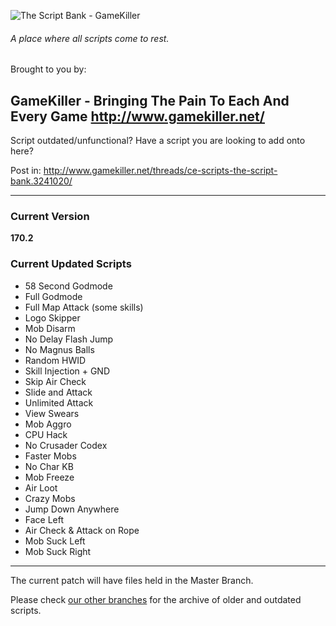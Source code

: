
![The Script Bank - GameKiller](https://i.imgur.com/eAYBzBw.png)

###### A place where all scripts come to rest.

Brought to you by:

**GameKiller** - Bringing The Pain To Each And Every Game
http://www.gamekiller.net/
-----

Script outdated/unfunctional?
Have a script you are looking to add onto here?

Post in: http://www.gamekiller.net/threads/ce-scripts-the-script-bank.3241020/

------

### Current Version
**170.2**

### Current Updated Scripts
- 58 Second Godmode
- Full Godmode
- Full Map Attack (some skills)
- Logo Skipper
- Mob Disarm
- No Delay Flash Jump
- No Magnus Balls
- Random HWID
- Skill Injection + GND
- Skip Air Check
- Slide and Attack
- Unlimited Attack
- View Swears
- Mob Aggro
- CPU Hack
- No Crusader Codex
- Faster Mobs
- No Char KB
- Mob Freeze
- Air Loot
- Crazy Mobs
- Jump Down Anywhere
- Face Left
- Air Check & Attack on Rope
- Mob Suck Left
- Mob Suck Right

------

The current patch will have files held in the Master Branch.

Please check [our other branches](https://github.com/Xelamats/TheScriptBank/branches) for the archive of older and outdated scripts.
